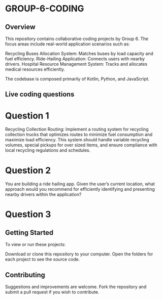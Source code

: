 # GROUP-6-CODING
## Overview
This repository contains collaborative coding projects by Group 6. The focus areas include real-world application scenarios such as:

Recycling Buses Allocation System: Matches buses by load capacity and fuel efficiency.
Ride-Hailing Application: Connects users with nearby drivers.
Hospital Resource Management System: Tracks and allocates medical resources efficiently.

The codebase is composed primarily of Kotlin, Python, and JavaScript.
## Live coding questions
# Question 1
Recycling Collection Routing: Implement a routing system for recycling collection trucks that optimizes routes to minimize fuel consumption and maximize load efficiency. This system should handle variable recycling volumes, special pickups for over sized items, and ensure compliance with local recycling regulations and schedules.

# Question 2
You are building a ride hailing app. Given the user’s current location, what approach would you recommend for efficiently identifying and presenting nearby drivers within the application?

# Question 3

## Getting Started
To view or run these projects:

Download or clone this repository to your computer.
Open the folders for each project to see the source code.

## Contributing
Suggestions and improvements are welcome. Fork the repository and submit a pull request if you wish to contribute.




